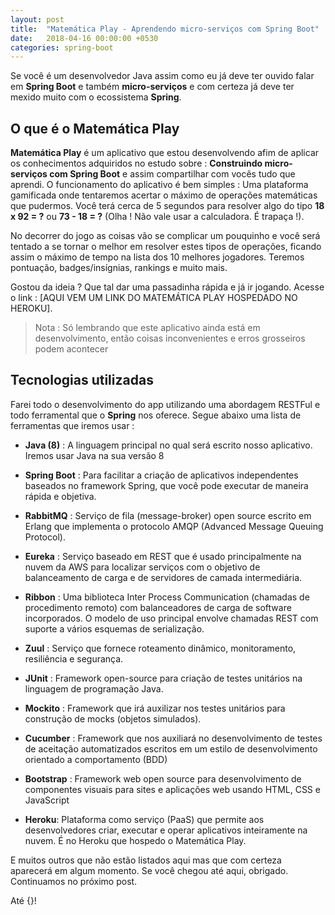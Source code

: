 ```yaml
---
layout: post
title:  "Matemática Play - Aprendendo micro-serviços com Spring Boot"
date:   2018-04-16 00:00:00 +0530
categories: spring-boot
---
```



Se você é um desenvolvedor Java assim como eu já deve ter ouvido falar em **Spring Boot** e também **micro-serviços** e com certeza já deve ter mexido muito com o ecossistema **Spring**.



## O que é o Matemática Play

**Matemática Play** é um aplicativo que estou desenvolvendo afim de aplicar os conhecimentos adquiridos no estudo sobre : **Construindo micro-serviços com Spring Boot** e assim compartilhar com vocês tudo que aprendi.
O funcionamento do aplicativo é bem simples : Uma plataforma gamificada onde tentaremos acertar o máximo de operações matemáticas que pudermos. Você terá cerca de 5 segundos para resolver algo do tipo **18 x 92 = ?** ou **73 - 18 = ?** (Olha ! Não vale usar a calculadora. É trapaça !).

No decorrer do jogo as coisas vão se complicar um pouquinho e você será tentado a se tornar o melhor em resolver estes tipos de operações, ficando assim o máximo de tempo na lista dos 10 melhores jogadores. Teremos pontuação, badges/insígnias, rankings e muito mais.

Gostou da ideia ? Que tal dar uma passadinha rápida e já ir jogando. Acesse o link : [AQUI VEM UM LINK DO MATEMÁTICA PLAY HOSPEDADO NO HEROKU].
> Nota : Só lembrando que este aplicativo ainda está em desenvolvimento, então coisas inconvenientes e erros grosseiros podem acontecer



## Tecnologias utilizadas

Farei todo o desenvolvimento do app utilizando uma abordagem RESTFul e todo ferramental que o **Spring** nos oferece. Segue abaixo uma lista de ferramentas que iremos usar :

 - **Java (8)** : A linguagem principal no qual será escrito nosso aplicativo. Iremos usar Java na sua versão 8
 
 - **Spring Boot** : Para facilitar a criação de aplicativos independentes baseados no framework Spring, que você pode executar de maneira rápida e objetiva.
 
 - **RabbitMQ** : Serviço de fila (message-broker) open source escrito em Erlang que implementa o protocolo AMQP (Advanced Message Queuing Protocol).

 - **Eureka** : Serviço baseado em REST que é usado principalmente na nuvem da AWS para localizar serviços com o objetivo de balanceamento de carga e de servidores de camada intermediária.
 
 - **Ribbon** : Uma biblioteca Inter Process Communication (chamadas de procedimento remoto) com balanceadores de carga de software incorporados. O modelo de uso principal envolve chamadas REST com suporte a vários esquemas de serialização.
 
 - **Zuul** : Serviço que fornece roteamento dinâmico, monitoramento, resiliência e segurança.

 - **JUnit** : Framework open-source para criação de testes unitários na linguagem de programação Java.

 - **Mockito** : Framework que irá auxilizar nos testes unitários para construção de mocks (objetos simulados).
 
 - **Cucumber** : Framework que nos auxiliará no desenvolvimento de testes de aceitação automatizados escritos em um estilo de desenvolvimento orientado a comportamento (BDD)
 
 - **Bootstrap** :  Framework web open source para desenvolvimento de componentes visuais  para sites e aplicações web usando HTML, CSS e JavaScript
 
 - **Heroku**: Plataforma como serviço (PaaS) que permite aos desenvolvedores criar, executar e operar aplicativos inteiramente na nuvem. É no Heroku que hospedo o Matemática Play.
 

E muitos outros que não estão listados aqui mas que com certeza aparecerá em algum momento.
Se você chegou até aqui, obrigado. Continuamos no próximo post.

Até {}!
 